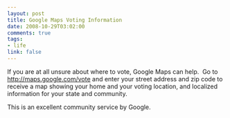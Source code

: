 ```yaml
--- 
layout: post
title: Google Maps Voting Information
date: 2008-10-29T03:02:00
comments: true
tags:
- life
link: false
---
```

If you are at all unsure about where to vote, Google Maps can help.  Go to <a title="http://maps.google.com/vote " href="http://maps.google.com/vote ">http://maps.google.com/vote</a> and enter your street address and zip code to receive a map showing your home and your voting location, and localized information for your state and community.

This is an excellent community service by Google.
